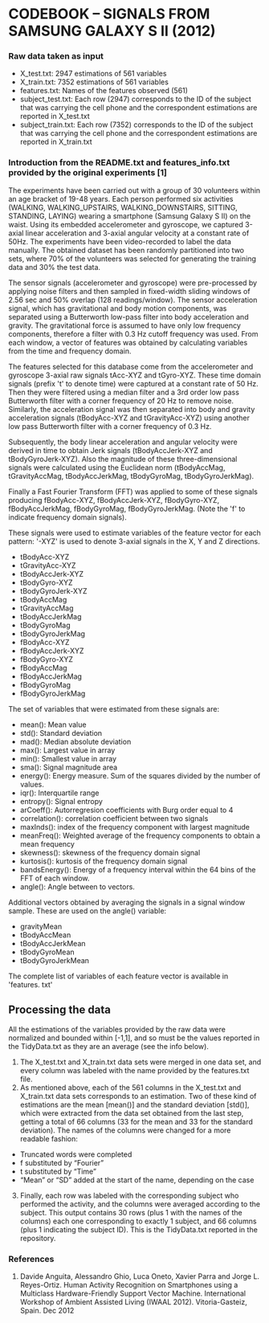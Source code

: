 # CODEBOOK – SIGNALS FROM SAMSUNG GALAXY S II (2012)

### Raw data taken as input
- X_test.txt: 
	2947 estimations of 561 variables
- X_train.txt: 
	7352 estimations of 561 variables
- features.txt: 
	Names of the features observed (561)
- subject_test.txt: 
	Each row (2947) corresponds to the ID of the subject that was carrying 	the cell phone and the correspondent estimations are reported in	X_test.txt  
- subject_train.txt: 
	Each row (7352) corresponds to the ID of the subject that was 	carrying the cell phone and the correspondent estimations are 	reported in X_train.txt 

### Introduction from the README.txt and features_info.txt provided by the original experiments [1]
The experiments have been carried out with a group of 30 volunteers within an age bracket of 19-48 years. Each person performed six activities (WALKING, WALKING_UPSTAIRS, WALKING_DOWNSTAIRS, SITTING, STANDING, LAYING) wearing a smartphone (Samsung Galaxy S II) on the waist. Using its embedded accelerometer and gyroscope, we captured 3-axial linear acceleration and 3-axial angular velocity at a constant rate of 50Hz. The experiments have been video-recorded to label the data manually. The obtained dataset has been randomly partitioned into two sets, where 70% of the volunteers was selected for generating the training data and 30% the test data. 

The sensor signals (accelerometer and gyroscope) were pre-processed by applying noise filters and then sampled in fixed-width sliding windows of 2.56 sec and 50% overlap (128 readings/window). The sensor acceleration signal, which has gravitational and body motion components, was separated using a Butterworth low-pass filter into body acceleration and gravity. The gravitational force is assumed to have only low frequency components, therefore a filter with 0.3 Hz cutoff frequency was used. From each window, a vector of features was obtained by calculating variables from the time and frequency domain. 

The features selected for this database come from the accelerometer and gyroscope 3-axial raw signals tAcc-XYZ and tGyro-XYZ. These time domain signals (prefix 't' to denote time) were captured at a constant rate of 50 Hz. Then they were filtered using a median filter and a 3rd order low pass Butterworth filter with a corner frequency of 20 Hz to remove noise. Similarly, the acceleration signal was then separated into body and gravity acceleration signals (tBodyAcc-XYZ and tGravityAcc-XYZ) using another low pass Butterworth filter with a corner frequency of 0.3 Hz. 

Subsequently, the body linear acceleration and angular velocity were derived in time to obtain Jerk signals (tBodyAccJerk-XYZ and tBodyGyroJerk-XYZ). Also the magnitude of these three-dimensional signals were calculated using the Euclidean norm (tBodyAccMag, tGravityAccMag, tBodyAccJerkMag, tBodyGyroMag, tBodyGyroJerkMag). 

Finally a Fast Fourier Transform (FFT) was applied to some of these signals producing fBodyAcc-XYZ, fBodyAccJerk-XYZ, fBodyGyro-XYZ, fBodyAccJerkMag, fBodyGyroMag, fBodyGyroJerkMag. (Note the 'f' to indicate frequency domain signals). 

These signals were used to estimate variables of the feature vector for each pattern:  '-XYZ' is used to denote 3-axial signals in the X, Y and Z directions.

- tBodyAcc-XYZ
- tGravityAcc-XYZ
- tBodyAccJerk-XYZ
- tBodyGyro-XYZ
- tBodyGyroJerk-XYZ
- tBodyAccMag
- tGravityAccMag
- tBodyAccJerkMag
- tBodyGyroMag
- tBodyGyroJerkMag
- fBodyAcc-XYZ
- fBodyAccJerk-XYZ
- fBodyGyro-XYZ
- fBodyAccMag
- fBodyAccJerkMag
- fBodyGyroMag
- fBodyGyroJerkMag

The set of variables that were estimated from these signals are: 

- mean(): Mean value
- std(): Standard deviation
- mad(): Median absolute deviation 
- max(): Largest value in array
- min(): Smallest value in array
- sma(): Signal magnitude area
- energy(): Energy measure. Sum of the squares divided by the number of values. 
- iqr(): Interquartile range 
- entropy(): Signal entropy
- arCoeff(): Autorregresion coefficients with Burg order equal to 4
- correlation(): correlation coefficient between two signals
- maxInds(): index of the frequency component with largest magnitude
- meanFreq(): Weighted average of the frequency components to obtain a mean frequency
- skewness(): skewness of the frequency domain signal 
- kurtosis(): kurtosis of the frequency domain signal 
- bandsEnergy(): Energy of a frequency interval within the 64 bins of the FFT of each window.
- angle(): Angle between to vectors.

Additional vectors obtained by averaging the signals in a signal window sample. 
These are used on the angle() variable:

- gravityMean
- tBodyAccMean
- tBodyAccJerkMean
- tBodyGyroMean
- tBodyGyroJerkMean

The complete list of variables of each feature vector is available in 'features.
txt'
## Processing the data
All the estimations of the variables provided by the raw data were normalized and bounded within [-1,1], and so must be the values reported in the TidyData.txt as they are an average (see the info below).

1. The X_test.txt and X_train.txt data sets were merged in one data set, and every column was labeled with the name provided by the features.txt file.
2. As mentioned above, each of the 561 columns in the X_test.txt and X_train.txt data sets corresponds to an estimation. Two of these kind of estimations are the mean [mean()] and the standard deviation [std()], which were extracted from the data set obtained from the last step, getting a total of 66 columns (33 for the mean and 33 for the standard deviation). The names of the columns were changed for a more readable fashion:
  - Truncated words were completed
  - f substituted by “Fourier”
  - t substituted by “Time”
  - “Mean” or “SD” added at the start of the name, depending on the case
3. Finally, each row was labeled with the corresponding subject who performed the activity, and the columns were averaged according to the subject. This output contains 30 rows (plus 1 with the names of the columns) each one corresponding to exactly 1 subject, and 66 columns (plus 1 indicating the subject ID). This is the TidyData.txt reported in the repository.

### References
1. Davide Anguita, Alessandro Ghio, Luca Oneto, Xavier Parra and Jorge L. Reyes-Ortiz. Human Activity Recognition on Smartphones using a Multiclass Hardware-Friendly Support Vector Machine. International Workshop of Ambient Assisted Living (IWAAL 2012). Vitoria-Gasteiz, Spain. Dec 2012
